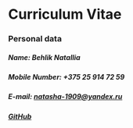 # Curriculum Vitae
### Personal data 
##### Name: Behlik Natallia
##### Mobile Number: +375 25 914 72 59
##### E-mail: natasha-1909@yandex.ru
##### [GitHub](https://github.com/BeglikNatallia)